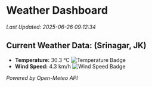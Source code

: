 
# Weather Dashboard

_Last Updated: 2025-06-26 09:12:34_

## Current Weather Data: (Srinagar, JK)
- **Temperature:** 30.3 °C ![Temperature Badge](https://img.shields.io/badge/Temperature-High%20Temp-orange)
- **Wind Speed:** 4.3 km/h ![Wind Speed Badge](https://img.shields.io/badge/Wind%20Speed-Light%20Wind-blue)

*Powered by Open-Meteo API*
